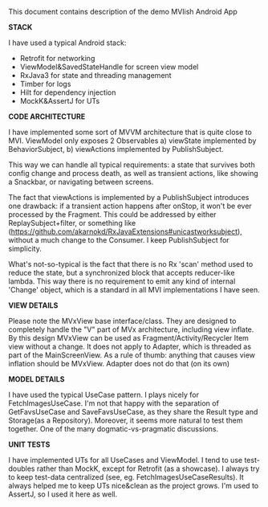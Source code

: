 This document contains description of the demo MVIish Android App


**STACK**

I have used a typical Android stack:
- Retrofit for networking
- ViewModel&SavedStateHandle for screen view model
- RxJava3 for state and threading management
- Timber for logs
- Hilt for dependency injection
- MockK&AssertJ for UTs

**CODE ARCHITECTURE**

I have implemented some sort of MVVM architecture that is quite close to MVI. ViewModel only exposes 2 Observables
a) viewState implemented by BehaviorSubject,
b) viewActions implemented by PublishSubject.

This way we can handle all typical requirements: a state that survives both config change and process death,
as well as transient actions, like showing a Snackbar, or navigating between screens.

The fact that viewActions is implemented by a PublishSubject introduces one drawback:
if a transient action happens after onStop, it won't be ever processed by the Fragment.
This could be addressed by either ReplaySubject+filter, or something like
(https://github.com/akarnokd/RxJavaExtensions#unicastworksubject), without a much change to the Consumer.
I keep PublishSubject for simplicity.

What's not-so-typical is the fact that there is no Rx 'scan' method used to reduce the state,
but a synchronized block that accepts reducer-like lambda. This way there is no requirement to emit
any kind of internal 'Change' object, which is a standard in all MVI implementations I have seen.

**VIEW DETAILS**

Please note the MVxView base interface/class. They are designed to completely handle the "V" part of MVx architecture,
including view inflate. By this design MVxView can be used as Fragment/Activity/Recycler Item view without a change.
It does not apply to Adapter, which is threaded as part of the MainScreenView. As a rule of thumb: anything that
causes view inflation should be MVxView. Adapter does not do that (on its own)

**MODEL DETAILS**

I have used the typical UseCase pattern. I plays nicely for FetchImagesUseCase.
I'm not that happy with the separation of GetFavsUseCase and SaveFavsUseCase, as they share the Result
type and Storage(as a Repository). Moreover, it seems more natural to test them together.
One of the many dogmatic-vs-pragmatic discussions.

**UNIT TESTS**

I have implemented UTs for all UseCases and ViewModel. I tend to use test-doubles rather than MockK,
except for Retrofit (as a showcase). I always try to keep test-data centralized (see, eg. FetchImagesUseCaseResults).
It always helped me to keep UTs nice&clean as the project grows. I'm used to AssertJ, so I used it here as well.





